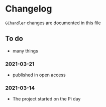 # Changelog

`GChandler` changes are documented in this file

## To do

- many things

### 2021-03-21

- published in open access

### 2021-03-14

- Τhe project started on the Pi day

